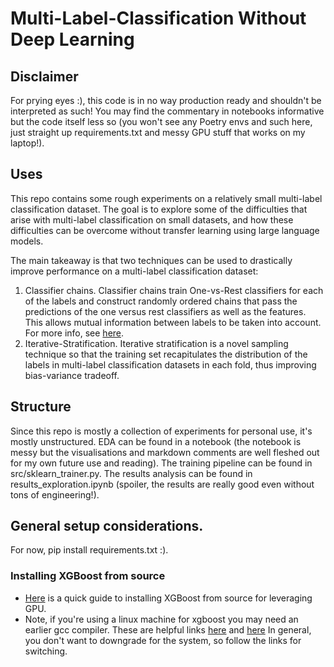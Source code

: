 # Multi-Label-Classification Without Deep Learning

## Disclaimer

For prying eyes :), this code is in no way production ready and shouldn't be interpreted as such! You may find the commentary in notebooks
informative but the code itself less so (you won't see any Poetry envs and such here, just straight up requirements.txt and messy GPU stuff that works on my laptop!).

## Uses
This repo contains some rough experiments on a relatively small multi-label classification dataset. The goal is to explore some of the difficulties that arise
with multi-label classification on small datasets, and how these difficulties can be overcome without transfer learning using
large language models. 

The main takeaway is that two techniques can be used to drastically improve performance on a multi-label classification dataset:

1. Classifier chains. Classifier chains train One-vs-Rest classifiers for each of the labels and construct randomly ordered chains that pass the predictions of
the one versus rest classifiers as well as the features. This allows mutual information between labels to be taken into account. For more info, see [here](https://scikit-learn.org/stable/auto_examples/multioutput/plot_classifier_chain_yeast.html).
2. Iterative-Stratification. Iterative stratification is a novel sampling technique so that the training set recapitulates the distribution of the labels in multi-label
classification datasets in each fold, thus improving bias-variance tradeoff.

## Structure

Since this repo is mostly a collection of experiments for personal use, it's mostly unstructured. EDA can be found in a notebook (the notebook is messy 
but the visualisations and markdown comments are well fleshed out for my own future use and reading). The training pipeline can be found in src/sklearn_trainer.py. The results analysis can be found in results_exploration.ipynb (spoiler, the results are really good even without tons of engineering!).

## General setup considerations.

For now, pip install requirements.txt :).

### Installing XGBoost from source

* [Here](https://xgboost.readthedocs.io/en/stable/build.html) is a quick guide to installing XGBoost from source for leveraging GPU.
* Note, if you're using a linux machine for xgboost you may need an earlier gcc compiler. These are helpful links [here](https://askubuntu.com/questions/1039856/downgrade-gnu-compilers-ubuntu-18-04) and [here](https://linuxconfig.org/how-to-switch-between-multiple-gcc-and-g-compiler-versions-on-ubuntu-20-04-lts-focal-fossa) In general, you don't want to downgrade for the system,
so follow the links for switching.



